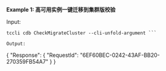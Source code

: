 **Example 1: 高可用实例一键迁移到集群版校验**



Input: 

```
tccli cdb CheckMigrateCluster --cli-unfold-argument ```

Output: 
```
{
    "Response": {
        "RequestId": "6EF60BEC-0242-43AF-BB20-270359FB54A7"
    }
}
```

